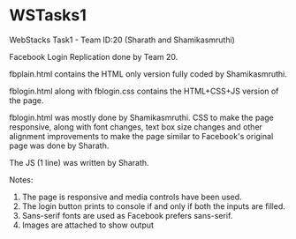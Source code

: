 # WSTasks1
WebStacks Task1 - Team ID:20 (Sharath and Shamikasmruthi)

Facebook Login Replication done by Team 20.

fbplain.html contains the HTML only version fully coded by Shamikasmruthi.

fblogin.html along with fblogin.css contains the HTML+CSS+JS version of the page.

fblogin.html was mostly done by Shamikasmruthi.
CSS to make the page responsive, along with font changes, text box size changes and other alignment improvements to make the page similar to Facebook's original page was done by Sharath.

The JS (1 line) was written by Sharath. 

Notes:
1. The page is responsive and media controls have been used.
2. The login button prints to console if and only if both the inputs are filled.
3. Sans-serif fonts are used as Facebook prefers sans-serif. 
4. Images are attached to show output
